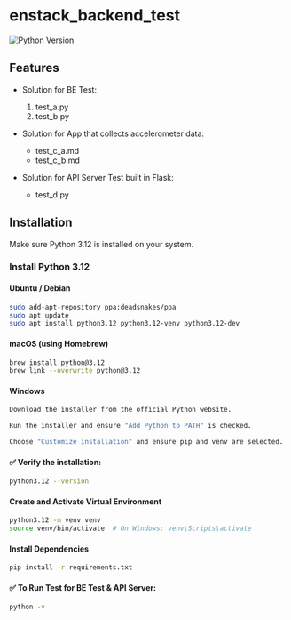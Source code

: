 # enstack_backend_test

![Python Version](https://img.shields.io/badge/python-3.12%2B-blue)

## Features

- Solution for BE Test:
    1. test_a.py
    2. test_b.py

- Solution for App that collects accelerometer data:
    * test_c_a.md
    * test_c_b.md

- Solution for API Server Test built in Flask:
    * test_d.py

## Installation

Make sure Python 3.12 is installed on your system.

### Install Python 3.12

#### Ubuntu / Debian

```bash
sudo add-apt-repository ppa:deadsnakes/ppa
sudo apt update
sudo apt install python3.12 python3.12-venv python3.12-dev
```

#### macOS (using Homebrew)
```bash
brew install python@3.12
brew link --overwrite python@3.12
```

#### Windows

```bash
Download the installer from the official Python website.

Run the installer and ensure "Add Python to PATH" is checked.

Choose "Customize installation" and ensure pip and venv are selected.
```

#### ✅ Verify the installation:
```bash
python3.12 --version
```

#### Create and Activate Virtual Environment
```bash
python3.12 -m venv venv
source venv/bin/activate  # On Windows: venv\Scripts\activate
```

#### Install Dependencies
```bash
pip install -r requirements.txt
```

#### ✅ To Run Test for BE Test & API Server:
```bash
python -v
```
